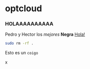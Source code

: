 # optcloud
### HOLAAAAAAAAAA
Pedro y Hector los *mejores*
**Negra**
[Hola!](https://google.com)
```bash
sudo rm -rf .
```
Esto es un `coigo`

x
